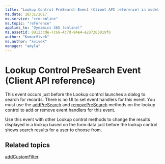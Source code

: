 ```yaml
---
title: "Lookup Control PreSearch Event (Client API reference) in model-driven apps| MicrosoftDocs"
ms.date: 10/31/2017
ms.service: "crm-online"
ms.topic: "reference"
applies_to: "Dynamics 365 (online)"
ms.assetid: 89123cde-7c66-4c7d-94e4-e287285019f8
author: "KumarVivek"
ms.author: "kvivek"
manager: "amyla"
---
```

# Lookup Control PreSearch Event (Client API reference)



This event occurs just before the Lookup control launches a dialog to search for records. There is no UI to set event handlers for this event. You must use the [addPreSearch](../controls/addpresearch.md) and [removePreSearch](../controls/removepresearch.md) methods on the lookup control to add or remove event handlers for this event.

Use this event with other Lookup control methods to change the results displayed in a lookup based on the form data just before the lookup control shows search results for a user to choose from. 

## Related topics

[addCustomFilter](../controls/addCustomFilter.md)




